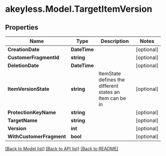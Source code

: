 # akeyless.Model.TargetItemVersion
## Properties

Name | Type | Description | Notes
------------ | ------------- | ------------- | -------------
**CreationDate** | **DateTime** |  | [optional] 
**CustomerFragmentId** | **string** |  | [optional] 
**DeletionDate** | **DateTime** |  | [optional] 
**ItemVersionState** | **string** | ItemState defines the different states an Item can be in | [optional] 
**ProtectionKeyName** | **string** |  | [optional] 
**TargetName** | **string** |  | [optional] 
**Version** | **int** |  | [optional] 
**WithCustomerFragment** | **bool** |  | [optional] 

[[Back to Model list]](../README.md#documentation-for-models) [[Back to API list]](../README.md#documentation-for-api-endpoints) [[Back to README]](../README.md)

